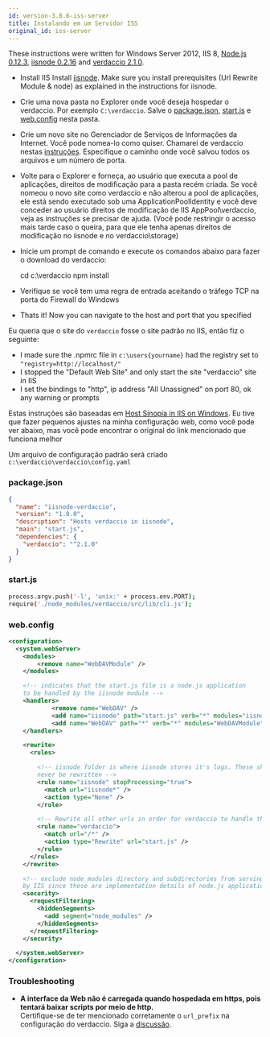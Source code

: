 ```yaml
---
id: version-3.8.6-iss-server
title: Instalando em um Servidor ISS
original_id: iss-server
---
```


These instructions were written for Windows Server 2012, IIS 8, [Node.js 0.12.3](https://nodejs.org/), [iisnode 0.2.16](https://github.com/tjanczuk/iisnode) and [verdaccio 2.1.0](https://github.com/verdaccio/verdaccio).

- Install IIS Install [iisnode](https://github.com/tjanczuk/iisnode). Make sure you install prerequisites (Url Rewrite Module & node) as explained in the instructions for iisnode.
- Crie uma nova pasta no Explorer onde você deseja hospedar o verdaccio. Por exemplo `C:\verdaccio`. Salve o [package.json](#packagejson), [start.js](#startjs) e [web.config](#webconfig) nesta pasta.
- Crie um novo site no Gerenciador de Serviços de Informações da Internet. Você pode nomea-lo como quiser. Chamarei de verdaccio nestas [instruções](http://www.iis.net/learn/manage/configuring-security/application-pool-identities). Especifique o caminho onde você salvou todos os arquivos e um número de porta.
- Volte para o Explorer e forneça, ao usuário que executa a pool de aplicações, direitos de modificação para a pasta recém criada. Se você nomeou o novo site como verdaccio e não alterou a pool de aplicações, ele está sendo executado sob uma ApplicationPoolIdentity e você deve conceder ao usuário direitos de modificação de IIS AppPool\verdaccio, veja as instruções se precisar de ajuda. (Você pode restringir o acesso mais tarde caso o queira, para que ele tenha apenas direitos de modificação no iisnode e no verdaccio\storage)
- Inicie um prompt de comando e execute os comandos abaixo para fazer o download do verdaccio:

    cd c:\verdaccio
    npm install
    

- Verifique se você tem uma regra de entrada aceitando o tráfego TCP na porta do Firewall do Windows
- Thats it! Now you can navigate to the host and port that you specified

Eu queria que o site do `verdaccio` fosse o site padrão no IIS, então fiz o seguinte:

- I made sure the .npmrc file in `c:\users{yourname}` had the registry set to `"registry=http://localhost/"`
- I stopped the "Default Web Site" and only start the site "verdaccio" site in IIS
- I set the bindings to "http", ip address "All Unassigned" on port 80, ok any warning or prompts

Estas instruções são baseadas em [Host Sinopia in IIS on Windows](https://gist.github.com/HCanber/4dd8409f79991a09ac75). Eu tive que fazer pequenos ajustes na minha configuração web, como você pode ver abaixo, mas você pode encontrar o original do link mencionado que funciona melhor

Um arquivo de configuração padrão será criado `c:\verdaccio\verdaccio\config.yaml`

### package.json

```json
{
  "name": "iisnode-verdaccio",
  "version": "1.0.0",
  "description": "Hosts verdaccio in iisnode",
  "main": "start.js",
  "dependencies": {
    "verdaccio": "^2.1.0"
  }
}
```

### start.js

```bash
process.argv.push('-l', 'unix:' + process.env.PORT);
require('./node_modules/verdaccio/src/lib/cli.js');
```

### web.config

```xml
<configuration>
  <system.webServer>
    <modules>
        <remove name="WebDAVModule" />
    </modules>

    <!-- indicates that the start.js file is a node.js application
    to be handled by the iisnode module -->
    <handlers>
            <remove name="WebDAV" />
            <add name="iisnode" path="start.js" verb="*" modules="iisnode" resourceType="Unspecified" requireAccess="Execute" />
            <add name="WebDAV" path="*" verb="*" modules="WebDAVModule" resourceType="Unspecified" requireAccess="Execute" />
    </handlers>

    <rewrite>
      <rules>

        <!-- iisnode folder is where iisnode stores it's logs. These should
        never be rewritten -->
        <rule name="iisnode" stopProcessing="true">
          <match url="iisnode*" />
          <action type="None" />
        </rule>

        <!-- Rewrite all other urls in order for verdaccio to handle these -->
        <rule name="verdaccio">
          <match url="/*" />
          <action type="Rewrite" url="start.js" />
        </rule>
      </rules>
    </rewrite>

    <!-- exclude node_modules directory and subdirectories from serving
    by IIS since these are implementation details of node.js applications -->
    <security>
      <requestFiltering>
        <hiddenSegments>
          <add segment="node_modules" />
        </hiddenSegments>
      </requestFiltering>
    </security>

  </system.webServer>
</configuration>
```

### Troubleshooting

- **A interface da Web não é carregada quando hospedada em https, pois tentará baixar scripts por meio de http.**  
    Certifique-se de ter mencionado corretamente o `url_prefix` na configuração do verdaccio. Siga a [ discussão](https://github.com/verdaccio/verdaccio/issues/622).